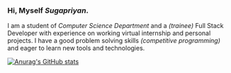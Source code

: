 ### Hi, Myself *Sugapriyan*.


I am a student of *Computer Science Department* and a *(trainee)* Full Stack Developer with experience on working virtual internship and personal projects.
I have a good problem solving skills *(competitive programming)* and eager to learn new tools and technologies.


[![Anurag's GitHub stats](https://github-readme-stats-sigma-lemon.vercel.app/api?username=Sugapriyan-P-K&theme=midnight-purple&show_icons=true)](https://github.com/anuraghazra/github-readme-stats)
